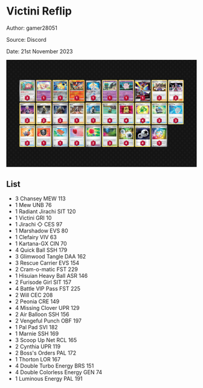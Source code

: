 # Victini Reflip

Author: gamer28051

Source: Discord

Date: 21st November 2023

![decklist](../../images/PAR/Victini%20Reflip/1-%20Victini%20Reflip.png)

## List

* 3 Chansey MEW 113
* 1 Mew UNB 76
* 1 Radiant Jirachi SIT 120
* 1 Victini GRI 10
* 1 Jirachi ◇ CES 97
* 1 Marshadow EVS 80
* 1 Clefairy VIV 63
* 1 Kartana-GX CIN 70
* 4 Quick Ball SSH 179
* 3 Glimwood Tangle DAA 162
* 3 Rescue Carrier EVS 154
* 2 Cram-o-matic FST 229
* 1 Hisuian Heavy Ball ASR 146
* 2 Furisode Girl SIT 157
* 4 Battle VIP Pass FST 225
* 2 Will CEC 208
* 2 Peonia CRE 149
* 4 Missing Clover UPR 129
* 2 Air Balloon SSH 156
* 2 Vengeful Punch OBF 197
* 1 Pal Pad SVI 182
* 1 Marnie SSH 169
* 3 Scoop Up Net RCL 165
* 2 Cynthia UPR 119
* 2 Boss's Orders PAL 172
* 1 Thorton LOR 167
* 4 Double Turbo Energy BRS 151
* 4 Double Colorless Energy GEN 74
* 1 Luminous Energy PAL 191

